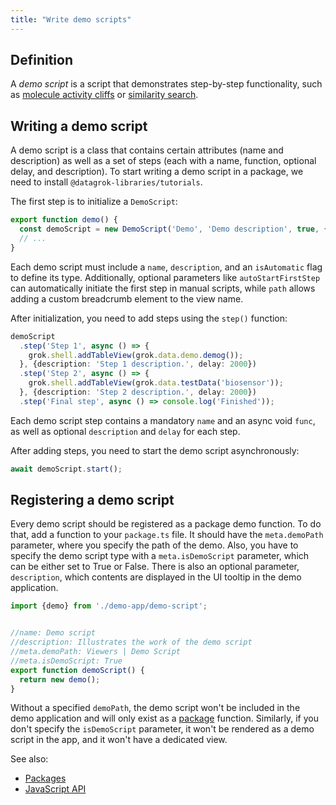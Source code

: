 ```yaml
---
title: "Write demo scripts"
---
```


## Definition

A *demo script* is a script that demonstrates step-by-step functionality, such as 
[molecule activity cliffs](https://public.datagrok.ai/apps/Tutorials/Demo/Cheminformatics/Molecule%20Activity%20Cliffs/)
or [similarity search](https://public.datagrok.ai/apps/Tutorials/Demo/Cheminformatics/Similarity%20Search).

## Writing a demo script

A demo script is a class that contains certain attributes (name and description)
as well as a set of steps (each with a name, function, optional delay, and
description). To start writing a demo script in a package, we need to install
`@datagrok-libraries/tutorials`.

The first step is to initialize a `DemoScript`:

```typescript
export function demo() {
  const demoScript = new DemoScript('Demo', 'Demo description', true, {autoStartFirstStep: true, path: 'Curves/Demo'});
  // ...
}
```

Each demo script must include a `name`, `description`, and an `isAutomatic` flag
to define its type. Additionally, optional parameters like `autoStartFirstStep`
can automatically initiate the first step in manual scripts, while `path` allows
adding a custom breadcrumb element to the view name.

After initialization, you need to add steps using the `step()` function:

```typescript
demoScript
  .step('Step 1', async () => {
    grok.shell.addTableView(grok.data.demo.demog());
  }, {description: 'Step 1 description.', delay: 2000})
  .step('Step 2', async () => {
    grok.shell.addTableView(grok.data.testData('biosensor'));
  }, {description: 'Step 2 description.', delay: 2000})
  .step('Final step', async () => console.log('Finished'));
```

Each demo script step contains a mandatory `name` and an async void
`func`, as well as optional `description` and `delay` for each step.

After adding steps, you need to start the demo script asynchronously:

```typescript
await demoScript.start();
```

## Registering a demo script

Every demo script should be registered as a package demo function. To do
that, add a function to your `package.ts` file. It should have the
`meta.demoPath` parameter, where you specify the path of the demo. Also,
you have to specify the demo script type with a `meta.isDemoScript`
parameter, which can be either set to True or False. There is also an
optional parameter, `description`, which contents are displayed in the UI
tooltip in the demo application.

```typescript
import {demo} from './demo-app/demo-script';


//name: Demo script
//description: Illustrates the work of the demo script 
//meta.demoPath: Viewers | Demo Script
//meta.isDemoScript: True
export function demoScript() {
  return new demo();
}
```

Without a specified `demoPath`, the demo script won't be included in the
demo application and will only exist as a [package](../../develop.md#packages)
function. Similarly, if you don't specify the `isDemoScript` parameter,
it won't be rendered as a demo script in the app, and it won't have a
dedicated view.

See also:

* [Packages](../../develop.md#packages)
* [JavaScript API](../../packages/js-api.md)
